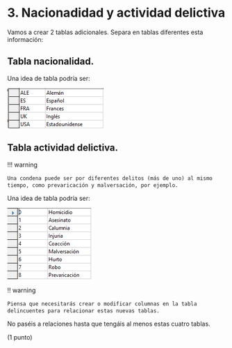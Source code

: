 # 3. Nacionadidad y actividad delictiva

Vamos a crear 2 tablas adicionales. Separa en tablas diferentes esta información: 

## Tabla nacionalidad. 

Una idea de tabla podría ser:

![](img/2022-12-01-09-16-56.png)

## Tabla actividad delictiva. 

!!! warning

    Una condena puede ser por diferentes delitos (más de uno) al mismo tiempo, como prevaricación y malversación, por ejemplo.

Una idea de tabla podría ser:

![](img/2022-12-01-09-17-02.png)

!!  warning

    Piensa que necesitarás crear o modificar columnas en la tabla delincuentes para relacionar estas nuevas tablas.

No paséis a relaciones hasta que tengáis al menos estas cuatro tablas.

(1 punto)